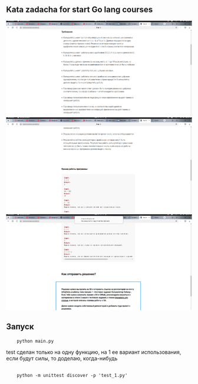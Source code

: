 ## Kata zadacha for start Go lang courses

![](/media/Screenshot%20from%202024-05-24%2018-13-18.png)
![](/media/Screenshot%20from%202024-05-24%2018-13-31.png)
![](/media/Screenshot%20from%202024-05-24%2018-13-38.png)

## Зaпуск
        python main.py

test сделан только на одну функцию, на 1 ее вариант использования, если будут силы, то доделаю, когда-нибудь
##
        python -m unittest discover -p 'test_1.py'





